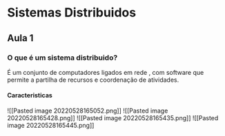 # Sistemas Distribuidos

## Aula 1
### O que é um sistema distribuido?
É um conjunto de computadores ligados em rede , com software que permite a partilha de recursos e coordenação de atividades.

#### Caracteristicas

![[Pasted image 20220528165052.png]]
![[Pasted image 20220528165428.png]]
![[Pasted image 20220528165435.png]]
![[Pasted image 20220528165445.png]]
